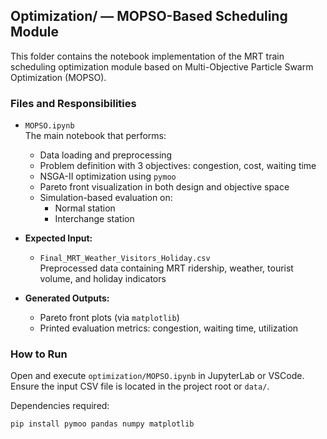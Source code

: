 
## Optimization/ — MOPSO-Based Scheduling Module

This folder contains the notebook implementation of the MRT train scheduling optimization module based on Multi-Objective Particle Swarm Optimization (MOPSO).

### Files and Responsibilities

- `MOPSO.ipynb`  
  The main notebook that performs:
  - Data loading and preprocessing
  - Problem definition with 3 objectives: congestion, cost, waiting time
  - NSGA-II optimization using `pymoo`
  - Pareto front visualization in both design and objective space
  - Simulation-based evaluation on:
    - Normal station
    - Interchange station

- **Expected Input:**
  - `Final_MRT_Weather_Visitors_Holiday.csv`  
    Preprocessed data containing MRT ridership, weather, tourist volume, and holiday indicators

- **Generated Outputs:**
  - Pareto front plots (via `matplotlib`)
  - Printed evaluation metrics: congestion, waiting time, utilization

### How to Run

Open and execute `optimization/MOPSO.ipynb` in JupyterLab or VSCode.  
Ensure the input CSV file is located in the project root or `data/`.

Dependencies required:
```bash
pip install pymoo pandas numpy matplotlib
```
